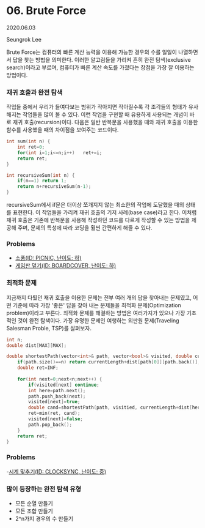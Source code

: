 # 06. Brute Force

2020.06.03

Seungrok Lee



Brute Force는 컴퓨터의 빠른 계산 능력을 이용해 가능한 경우의 수를 일일이 나열하면서 답을 찾는 방법을 의미한다. 이러한 알고림들을 가리켜 흔히 완전 탐색(exclusive search)이라고 부르며, 컴퓨터가 빠른 계산 속도를 가졌다는 장점을 가장 잘 이용하는 방법이다.



### 재귀 호출과 완전 탐색

작업들 중에서 우리가 들여다보는 범위가 작아지면 작아질수록 각 조각들의 형태가 유사해지는 작업들을 많이 볼 수 있다. 이런 작업을 구현할 때 유용하게 사용되는 개념이 바로 재귀 호출(recursion)이다. 다음은 일반 반복문을 사용했을 때와 재귀 호출을 이용한 함수를 사용했을 때의 차이점을 보여주는 코드이다.

```c++
int sum(int n) {
    int ret=0;
    for(int i=1;i<=n;i++)   ret+=i;
    return ret;
}

int recursiveSum(int n) {
    if(n==1) return 1;
    return n+recursiveSum(n-1);
}
```

recursiveSum에서 if문은 더이상 쪼개지지 않는 최소한의 작업에 도달했을 때의 상태를 표현한다. 이 작업들을 가리켜 재귀 호출의 기저 사례(base case)라고 한다.
이처럼 재귀 호출은 기존에 반복문을 사용해 작성하던 코드를 다르게 작성할 수 있는 방법을 제공해 주며, 문제의 특성에 따라 코딩을 훨씬 간편하게 해줄 수 있다.



### Problems

- [소풍(ID: PICNIC, 난이도: 하)](https://www.algospot.com/judge/problem/read/PICNIC)
- [게임판 덮기(ID: BOARDCOVER, 난이도: 하)](https://www.algospot.com/judge/problem/read/BOARDCOVER)



### 최적화 문제

지금까지 다뤘던 재귀 호출을 이용한 문제는 전부 여러 개의 답을 찾아내는 문제였고, 어떤 기준에 따라 가장 '좋은' 답을 찾아 내는 문제들을 최적화 문제(Optimization problem)이라고 부른다. 최적화 문제를 해결하는 방법은 여러가지가 있으나 가장 기초적인 것이 완전 탐색이다. 가장 유명한 문제인 여행하는 외판원 문제(Traveling Salesman Proble, TSP)를 살펴보자.

```c++
int n;
double dist[MAX][MAX];

double shortestPath(vector<int>& path, vector<bool>& visited, double currentLength) {
    if(path.size()==n) return currentLength+dist[path[0]][path.back()];
    double ret=INF;
    
    for(int next=0;next<n;next++) {
        if(visited[next] continue;
        int here=path.next();
        path.push_back(next);
        visited[next]=true;
        double cand=shortestPath(path, visitied, currentLength+dist[here][next]);
        ret=min(ret, cand);
        visited[next]=false;
        path.pop_back();
    }
    return ret;
}
```



### Problems

-[시계 맞추기(ID: CLOCKSYNC, 난이도: 중)](https://www.algospot.com/judge/problem/read/CLOCKSYNC)



### 많이 등장하는 완전 탐색 유형

- 모든 순열 만들기
- 모든 조합 만들기
- 2^n가지 경우의 수 만들기
